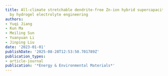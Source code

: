 ```yaml
---
title: All-climate stretchable dendrite-free Zn-ion hybrid supercapacitors enabled
  by hydrogel electrolyte engineering
authors:
- Yuqi Jiang
- Kun Ma
- Meiling Sun
- Yuanyuan Li
- Jinping Liu
date: '2023-01-01'
publishDate: '2025-08-28T12:53:50.701789Z'
publication_types:
- article-journal
publication: '*Energy & Environmental Materials*'
---
```

